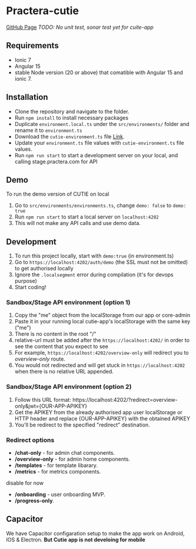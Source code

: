 # Practera-cutie

[GitHub Page](https://intersective.github.io/cutie/)
*TODO: No unit test, sonar test yet for cuite-app*

## Requirements

- Ionic 7
- Angular 15
- stable Node version (20 or above) that comatible with Angular 15 and ionic 7.

## Installation

- Clone the repository and navigate to the folder.
- Run `npm install` to install necessary packages
- Duplicate `environment.local.ts` under the `src/environments/` folder and rename it to `environment.ts`
- Download the `cutie-environment.ts` file [Link](https://drive.google.com/drive/folders/1qggIJIib_S36ohZB1DJ9m50dGUxQ5Pzx?usp=sharing).
- Update your `environment.ts` file values with `cutie-environment.ts` file values.
- Run `npm run start` to start a development server on your local, and calling stage.practera.com for API

## Demo

To run the demo version of CUTIE on local

1. Go to `src/environments/environments.ts`, change `demo: false` to `demo: true`
2. Run `npm run start` to start a local server on `localhost:4202`
3. This will not make any API calls and use demo data.

## Development

1. To run this project locally, start with `demo:true` (in environment.ts)
1. Go to `https://localhost:4202/auth/demo` (the SSL must not be omitted) to get authorised locally
1. Ignore the `.localsegment` error during compilation (it's for devops purpose)
1. Start coding!

### Sandbox/Stage API environment (option 1)

1. Copy the "me" object from the localStorage from our app or core-admin
1. Paste it in your running local cutie-app's localStorage with the same key ("me")
1. There is no content in the root "/"
1. relative-url must be added after the `https://localhost:4202/` in order to see the content that you expect to see
1. For example, `https://localhost:4202/overview-only` will redirect you to *overview-only* route. 
1. You would not redirected and will get stuck in `https://localhost:4202` when there is no relative URL appended.

### Sandbox/Stage API environment (option 2)

1. Follow this URL format: https://localhost:4202/?redirect=overview-only&jwt={OUR-APP-APIKEY}
1. Get the APIKEY from the already authorised app user localStorage or HTTP header and replace {OUR-APP-APIKEY} with the obtained APIKEY
1. You'll be redirect to the specified "redirect" destination.

### Redirect options

- **/chat-only** - for admin chat components.
- **/overview-only** - for admin home components.
- **/templates** - for template libarary.
- **/metrics** - for metrics components.

disable for now

- **/onboarding** - user onboarding MVP.
- **/progress-only**.

## Capacitor

We have Capacitor configaration setup to make the app work on Android, IOS & Electron. **But Cutie app is not develoing for mobile**

